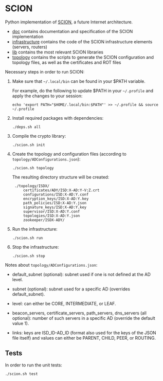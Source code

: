 SCION
=====

Python implementation of [SCION](http://www.netsec.ethz.ch/research/SCION), a future Internet architecture.

* [doc](/doc) contains documentation and specification of the SCION implementation
* [infrastructure](/infrastructure) contains the code of the SCION infrastructure elements (servers, routers)
* [lib](/lib) contains the most relevant SCION libraries
* [topology](/topology) contains the scripts to generate the SCION configuration and topology files, as well as the certificates and ROT files

Necessary steps in order to run SCION:

1. Make sure that `~/.local/bin` can be found in your $PATH variable.

	For example, do the following to update $PATH in your `~/.profile` and apply the changes to your session:

	`echo 'export PATH="$HOME/.local/bin:$PATH"' >> ~/.profile && source ~/.profile`

2. Install required packages with dependencies:

	`./deps.sh all`

3. Compile the crypto library:

	`./scion.sh init`

4. Create the topology and configuration files (according to `topology/ADConfigurations.json`):

	`./scion.sh topology`

	The resulting directory structure will be created:

		./topology/ISDX/
			certificates/ADY/ISD:X-AD:Y-V:Z.crt
			configurations/ISD:X-AD:Y.conf
			encryption_keys/ISD:X-AD:Y.key
			path_policies/ISD:X-AD:Y.json
			signature_keys/ISD:X-AD:Y.key
			supervisor/ISD:X-AD:Y.conf
			topologies/ISD:X-AD:Y.json
			zookeeper/ISDX-ADY/

5. Run the infrastructure:

	`./scion.sh run`

6. Stop the infrastructure:

	`./scion.sh stop`

Notes about `topology/ADConfigurations.json`:

* default_subnet (optional): subnet used if one is not defined at the AD level.

* subnet (optional): subnet used for a specific AD (overrides default_subnet).

* level: can either be CORE, INTERMEDIATE, or LEAF.

* beacon_servers, certificate_servers, path_servers, dns_servers (all optional): number of such servers in a specific AD (override the default value 1).

* links: keys are ISD_ID-AD_ID (format also used for the keys of the JSON file itself) and values can either be PARENT, CHILD, PEER, or ROUTING.

## Tests

In order to run the unit tests:

  `./scion.sh test`

